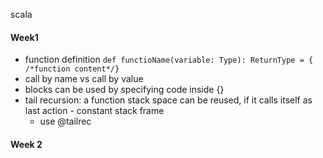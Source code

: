scala

#### Week1

- function definition `def functioName(variable: Type): ReturnType = { /*function content*/}`
- call by name vs call by value
- blocks can be used by specifying code inside {}
- tail recursion: a function stack space can be reused, if it calls itself as last action - constant stack frame
    - use @tailrec

#### Week 2
